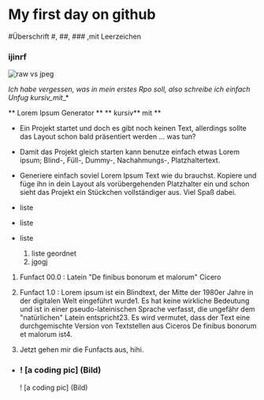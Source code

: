 
# My first day on github
#Überschrift #, ##, ### ,mit Leerzeichen

### ijinrf

![raw vs jpeg]((https://www.bing.com/images/blob?bcid=qNJPCTrXAksHKaT1sN8OAHM1q473.....84))

*Ich habe vergessen, was in mein erstes Rpo soll, also schreibe ich einfach Unfug* 
*kursiv_mit*_*
 
 
 ** Lorem Ipsum Generator **
 ** kursiv** mit **

 - Ein Projekt startet und doch es gibt noch keinen Text, allerdings sollte das Layout schon bald präsentiert werden ... was tun?
 - Damit das Projekt gleich starten kann benutze einfach etwas Lorem ipsum; Blind-, Füll-, Dummy-, Nachahmungs-, Platzhaltertext.
 - Generiere einfach soviel Lorem Ipsum Text wie du brauchst. Kopiere und füge ihn in dein Layout als vorübergehenden Platzhalter ein und schon sieht das Projekt ein Stückchen vollständiger aus. Viel Spaß dabei.
 - liste
 - liste
 - liste

   
   1. liste geordnet
   2. jgogj
1. Funfact 00.0 :
   Latein
"De finibus bonorum et malorum" Cicero

2. Funfact 1.0  : Lorem ipsum ist ein Blindtext, der Mitte der 1980er Jahre in der digitalen Welt eingeführt wurde1. Es hat keine wirkliche Bedeutung und ist in einer pseudo-lateinischen Sprache verfasst, die ungefähr dem "natürlichen" Latein entspricht23. Es wird vermutet, dass der Text eine durchgemischte Version von Textstellen aus Ciceros De finibus bonorum et malorum ist4.

3. Jetzt gehen mir die Funfacts aus, hihi.

- ### ! [a coding pic] (Bild) ###  
  ! [a coding pic] (Bild)
  


